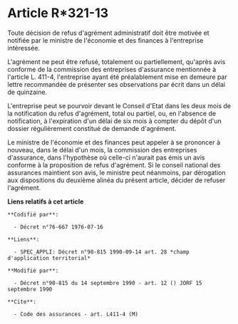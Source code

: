 # Article R*321-13

Toute décision de refus d'agrément administratif doit être motivée et notifiée par le ministre de l'économie et des finances
à l'entreprise intéressée.

L'agrément ne peut être refusé, totalement ou partiellement, qu'après avis conforme de la commission des entreprises
d'assurance mentionnée à l'article L. 411-4, l'entreprise ayant été préalablement mise en demeure par lettre recommandée de
présenter ses observations par écrit dans un délai de quinzaine.

L'entreprise peut se pourvoir devant le Conseil d'Etat dans les deux mois de la notification du refus d'agrément, total ou
partiel, ou, en l'absence de notification, à l'expiration d'un délai de six mois à compter du dépôt d'un dossier
régulièrement constitué de demande d'agrément.

Le ministre de l'économie et des finances peut appeler à se prononcer à nouveau, dans le délai d'un mois, la commission des
entreprises d'assurance, dans l'hypothèse où celle-ci n'aurait pas émis un avis conforme à la proposition de refus
d'agrément. Si le conseil national des assurances maintient son avis, le ministre peut néanmoins, par dérogation aux
dispositions du deuxième alinéa du présent article, décider de refuser l'agrément.

**Liens relatifs à cet article**

	**Codifié par**:

	  - Décret n°76-667 1976-07-16

	**Liens**:

	  - SPEC_APPLI: Décret n°90-815 1990-09-14 art. 28 *champ d'application territorial*

	**Modifié par**:

	  - Décret n°90-815 du 14 septembre 1990 - art. 12 () JORF 15 septembre 1990

	**Cite**:

	  - Code des assurances - art. L411-4 (M)
